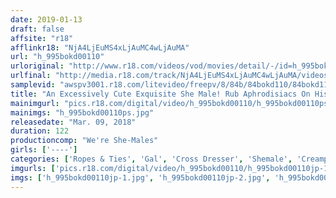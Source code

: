 ```yaml
---
date: 2019-01-13
draft: false
affsite: "r18"
afflinkr18: "NjA4LjEuMS4xLjAuMC4wLjAuMA"
url: "h_995bokd00110"
urloriginal: "http://www.r18.com/videos/vod/movies/detail/-/id=h_995bokd00110"
urlfinal: "http://media.r18.com/track/NjA4LjEuMS4xLjAuMC4wLjAuMA/videos/vod/movies/detail/-/id=h_995bokd00110"
samplevid: "awspv3001.r18.com/litevideo/freepv/8/84b/84bokd110/84bokd110_dmb_w.mp4"
title: "An Excessively Cute Exquisite She Male! Rub Aphrodisiacs On His/Her Anal Hole And Cock And Enjoy Some Orgasmic Sex Cocoa"
mainimgurl: "pics.r18.com/digital/video/h_995bokd00110/h_995bokd00110ps.jpg"
mainimgs: "h_995bokd00110ps.jpg"
releasedate: "Mar. 09, 2018"
duration: 122
productioncomp: "We're She-Males"
girls: ['----']
categories: ['Ropes & Ties', 'Gal', 'Cross Dresser', 'Shemale', 'Creampie', 'Substance Use', 'Anal Sex', 'Hi-Def']
imgurls: ['pics.r18.com/digital/video/h_995bokd00110/h_995bokd00110jp-1.jpg', 'pics.r18.com/digital/video/h_995bokd00110/h_995bokd00110jp-2.jpg', 'pics.r18.com/digital/video/h_995bokd00110/h_995bokd00110jp-3.jpg', 'pics.r18.com/digital/video/h_995bokd00110/h_995bokd00110jp-4.jpg', 'pics.r18.com/digital/video/h_995bokd00110/h_995bokd00110jp-5.jpg', 'pics.r18.com/digital/video/h_995bokd00110/h_995bokd00110jp-6.jpg', 'pics.r18.com/digital/video/h_995bokd00110/h_995bokd00110jp-7.jpg', 'pics.r18.com/digital/video/h_995bokd00110/h_995bokd00110jp-8.jpg', 'pics.r18.com/digital/video/h_995bokd00110/h_995bokd00110jp-9.jpg', 'pics.r18.com/digital/video/h_995bokd00110/h_995bokd00110jp-10.jpg', 'pics.r18.com/digital/video/h_995bokd00110/h_995bokd00110jp-11.jpg', 'pics.r18.com/digital/video/h_995bokd00110/h_995bokd00110jp-12.jpg', 'pics.r18.com/digital/video/h_995bokd00110/h_995bokd00110jp-13.jpg', 'pics.r18.com/digital/video/h_995bokd00110/h_995bokd00110jp-14.jpg', 'pics.r18.com/digital/video/h_995bokd00110/h_995bokd00110jp-15.jpg', 'pics.r18.com/digital/video/h_995bokd00110/h_995bokd00110jp-16.jpg', 'pics.r18.com/digital/video/h_995bokd00110/h_995bokd00110jp-17.jpg', 'pics.r18.com/digital/video/h_995bokd00110/h_995bokd00110jp-18.jpg', 'pics.r18.com/digital/video/h_995bokd00110/h_995bokd00110jp-19.jpg', 'pics.r18.com/digital/video/h_995bokd00110/h_995bokd00110jp-20.jpg']
imgs: ['h_995bokd00110jp-1.jpg', 'h_995bokd00110jp-2.jpg', 'h_995bokd00110jp-3.jpg', 'h_995bokd00110jp-4.jpg', 'h_995bokd00110jp-5.jpg', 'h_995bokd00110jp-6.jpg', 'h_995bokd00110jp-7.jpg', 'h_995bokd00110jp-8.jpg', 'h_995bokd00110jp-9.jpg', 'h_995bokd00110jp-10.jpg', 'h_995bokd00110jp-11.jpg', 'h_995bokd00110jp-12.jpg', 'h_995bokd00110jp-13.jpg', 'h_995bokd00110jp-14.jpg', 'h_995bokd00110jp-15.jpg', 'h_995bokd00110jp-16.jpg', 'h_995bokd00110jp-17.jpg', 'h_995bokd00110jp-18.jpg', 'h_995bokd00110jp-19.jpg', 'h_995bokd00110jp-20.jpg']
---
```

